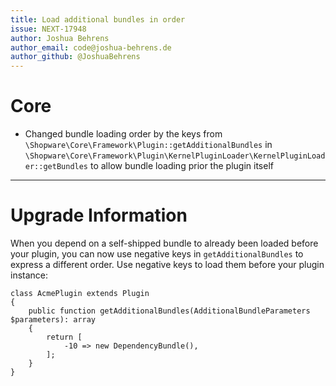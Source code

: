 ```yaml
---
title: Load additional bundles in order
issue: NEXT-17948
author: Joshua Behrens
author_email: code@joshua-behrens.de
author_github: @JoshuaBehrens
---
```

# Core
* Changed bundle loading order by the keys from `\Shopware\Core\Framework\Plugin::getAdditionalBundles` in `\Shopware\Core\Framework\Plugin\KernelPluginLoader\KernelPluginLoader::getBundles` to allow bundle loading prior the plugin itself
___
# Upgrade Information
When you depend on a self-shipped bundle to already been loaded before your plugin, you can now use negative keys in `getAdditionalBundles` to express a different order. Use negative keys to load them before your plugin instance:

```
class AcmePlugin extends Plugin
{
    public function getAdditionalBundles(AdditionalBundleParameters $parameters): array
    {
        return [
            -10 => new DependencyBundle(),
        ];
    }
}
```
